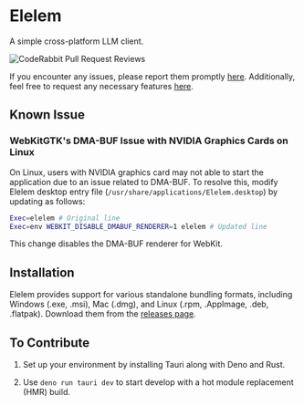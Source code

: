 # Elelem

A simple cross-platform LLM client.

![CodeRabbit Pull Request Reviews](https://img.shields.io/coderabbit/prs/github/nazebzurati/elelem?utm_source=oss&utm_medium=github&utm_campaign=nazebzurati%2Felelem&labelColor=171717&color=FF570A&link=https%3A%2F%2Fcoderabbit.ai&label=CodeRabbit+Reviews)

If you encounter any issues, please report them promptly [here](https://github.com/nazebzurati/elelem/issues). Additionally, feel free to request any necessary features [here](https://github.com/nazebzurati/elelem/issues).

## Known Issue

### WebKitGTK's DMA-BUF Issue with NVIDIA Graphics Cards on Linux

On Linux, users with NVIDIA graphics card may not able to start the application due to an issue related to DMA-BUF. To resolve this, modify Elelem desktop entry file (`/usr/share/applications/Elelem.desktop`) by updating as follows:

```bash
Exec=elelem # Original line
Exec=env WEBKIT_DISABLE_DMABUF_RENDERER=1 elelem # Updated line
```

This change disables the DMA-BUF renderer for WebKit.

## Installation

Elelem provides support for various standalone bundling formats, including Windows (.exe, .msi), Mac (.dmg), and Linux (.rpm, .AppImage, .deb, .flatpak). Download them from the [releases page](https://github.com/nazebzurati/elelem/releases).

## To Contribute

1. Set up your environment by installing Tauri along with Deno and Rust.

2. Use `deno run tauri dev` to start develop with a hot module replacement (HMR) build.